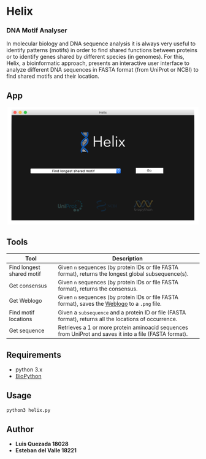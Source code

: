 # Helix
### DNA Motif Analyser

In molecular biology and DNA sequence analysis it is always very useful to identify patterns (motifs) in order to find shared functions between proteins or to identify genes shared by different species (in genomes). For this, Helix, a bioinformatic approach, presents an interactive user interface to analyze different DNA sequences in FASTA format (from UniProt or NCBI) to find shared motifs and their location.

## App
<p align="center">
  <img src="https://github.com/Lfquezada/Helix/blob/master/src/assets/helixSS1.png" width="500">
</p>

## Tools
Tool | Description
------------ | -------------
Find longest shared motif | Given `n` sequences (by protein IDs or file FASTA format), returns the longest global subsequence(s).
Get consensus | Given `n` sequences (by protein IDs or file FASTA format), returns the consensus.
Get Weblogo | Given `n` sequences (by protein IDs or file FASTA format), saves the [Weblogo](https://weblogo.berkeley.edu) to a `.png` file.
Find motif locations | Given a `subsequence` and a protein ID or file (FASTA format), returns all the locations of occurrence.
Get sequence | Retrieves a 1 or more protein aminoacid sequences from UniProt and saves it into a file (FASTA format).

## Requirements
* python 3.x
* [BioPython](https://biopython.org)

## Usage
```
python3 helix.py
```

## Author
* **Luis Quezada 18028**
* **Esteban del Valle 18221**
